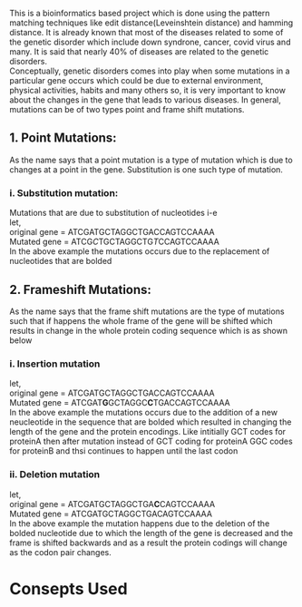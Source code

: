This is a bioinformatics based project which is done using the pattern matching techniques like edit distance(Leveinshtein distance) and hamming distance. It is already known that most of the diseases related to some of the genetic disorder which include down syndrone, cancer, covid virus and many. It is said that nearly 40% of diseases are related to the genetic disorders. <br />
  Conceptually, genetic disorders comes into play when some mutations in a particular gene occurs which could be due to external environment, physical activities, habits and many others so, it is very important to know about the changes in the gene that leads to various diseases. In general, mutations can be of two types point and frame shift mutations.
## 1. Point Mutations: 
As the name says that a point mutation is a type of mutation which is due to changes at a point in the gene. Substitution is one such type of mutation.  
### i. Substitution mutation: 
Mutations that are due to substitution of nucleotides i-e <br />
let, <br />
original gene = ATCGATGCTAGGCTGACCAGTCCAAAA <br />
Mutated gene = ATCG*C*TGCTAGGCTG*T*CCAGTCCAAAA <br />
In the above example the mutations occurs due to the replacement of nucleotides that are bolded <br />

## 2. Frameshift Mutations: 
As the name says that the frame shift mutations are the type of mutations such that if happens the whole frame of the gene will be shifted which results in change in the whole protein coding sequence which is as shown below

### i. Insertion mutation
let, <br />
original gene = ATCGATGCTAGGCTGACCAGTCCAAAA <br />
Mutated gene = ATCGAT**G**GCTAGGC**C**TGACCAGTCCAAAA<br />
In the above example the mutations occurs due to the addition of a new neucleotide in the sequence that are bolded which resulted in changing the length of the gene and the protein encodings. Like intitially GCT codes for proteinA then after mutation instead of GCT coding for proteinA GGC codes for proteinB and thsi continues to happen until the last codon<br />

### ii. Deletion mutation
let, <br />
original gene = ATCGATGCTAGGCTGA**C**CAGTCCAAAA <br />
Mutated gene  = ATCGATGCTAGGCTGACAGTCCAAAA<br />
In the above example the mutation happens due to the deletion of the bolded nucleotide due to which the length of the gene is decreased and the frame is shifted backwards and as a result the protein codings will change as the codon pair changes. 


# Consepts Used
